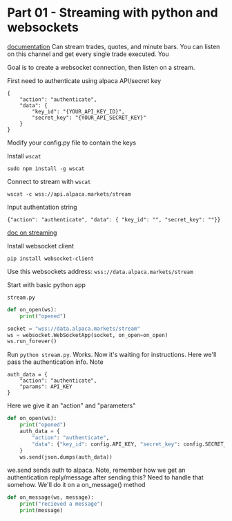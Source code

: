 # Part 01 - Streaming with python and websockets
[documentation](https://alpaca.markets/docs/api-documentation/api-v2/streaming/)
Can stream trades, quotes, and minute bars.  You can listen on this channel and get every single trade executed. You

Goal is to create a websocket connection, then listen on a stream.

First need to authenticate using alpaca API/secret key
```
{
    "action": "authenticate",
    "data": {
        "key_id": "{YOUR_API_KEY_ID}",
        "secret_key": "{YOUR_API_SECRET_KEY}"
    }
}
```

Modify your config.py file to contain the keys

Install `wscat`
```
sudo npm install -g wscat
```

Connect to stream with `wscat`
```
wscat -c wss://api.alpaca.markets/stream
```

Input authentation string

```
{"action": "authenticate", "data": { "key_id": "", "secret_key": ""}}
```
[doc on streaming](https://alpaca.markets/docs/api-documentation/api-v2/market-data/alpaca-data-api-v1/streaming/)

Install websocket client
```
pip install websocket-client
```

Use this websockets address: `wss://data.alpaca.markets/stream`

Start with basic python app

`stream.py`
```python
def on_open(ws):
    print("opened")

socket = "wss://data.alpaca.markets/stream"
ws = websocket.WebSocketApp(socket, on_open=on_open)
ws.run_forever()
```
Run `python stream.py`.  Works.  Now it's waiting for instructions.
Here we'll pass the authentication info.  Note
```
auth_data = {
    "action": "authenticate",
    "params": API_KEY
}
```

Here we give it an "action" and "parameters"

```python
def on_open(ws):
    print("opened")
    auth_data = {
        "action": "authenticate",
        "data": {"key_id": config.API_KEY, "secret_key": config.SECRET_KEY}
    }
    ws.send(json.dumps(auth_data))
```
we.send sends auth to alpaca.  Note, remember how we get an authentication reply/message after sending this?  Need to handle that somehow.  We'll do it on a on_message() method

```python
def on_message(ws, message):
    print("recieved a message")
    print(message)
```